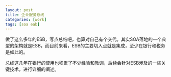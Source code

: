 ```yaml
---
layout: post
title: 企业服务总线
categories: [work]
tags: [soa eab]
---
```


做了这么多年的ESB，写点总结吧，也算对自己有个交代。其实SOA落地的一个典型的架构就是ESB，而目前来看，ESB的主要切入点就是集成，至少在银行和税务是如此的。

总线这几年在银行的使用也积累了不少经验和教训，后续会针对ESB涉及的一些关键技术，进行详细的阐述。


